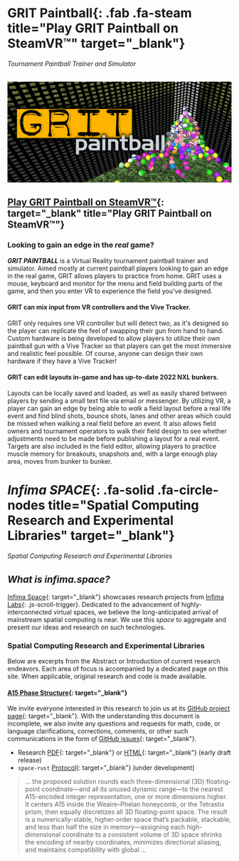 # GRIT Paintball[](https://store.steampowered.com/app/1323610/Grit_Paintball/){: .fab .fa-steam title="Play GRIT Paintball on SteamVR&trade;" target="_blank"}

###### Tournament Paintball Trainer and Simulator

![GRIT Paintball](/assets/img/grit.jpg)

## [Play GRIT Paintball on SteamVR&trade;](https://store.steampowered.com/app/1323610/Grit_Paintball/){: target="_blank" title="Play GRIT Paintball on SteamVR&trade;"}

### Looking to gain an edge in the _real_ game?

***GRIT PAINTBALL*** is a Virtual Reality tournament paintball trainer and simulator. Aimed mostly at current paintball players
looking to gain an edge in the real game, GRIT allows players to practice from home. GRIT uses a mouse, keyboard and monitor for
the menu and field building parts of the game, and then you enter VR to experience the field you've designed.

#### GRIT can mix input from VR controllers and the Vive Tracker.

GRIT only requires one VR controller but will detect two, as it's designed so the player can replicate the feel of swapping their
gun from hand to hand. Custom hardware is being developed to allow players to utilize their own paintball gun with a Vive Tracker
so that players can get the most immersive and realistic feel possible. Of course, anyone can design their own hardware if they
have a Vive Tracker!

#### GRIT can edit layouts in-game and has up-to-date 2022 NXL bunkers.

Layouts can be locally saved and loaded, as well as easily shared between players by sending a small text file via email or
messenger. By utilizing VR, a player can gain an edge by being able to *walk* a field layout before a real life event and find
blind shots, bounce shots, lanes and other areas which could be missed when walking a real field before an event. It also allows
field owners and tournament operators to walk their field design to see whether adjustments need to be made before publishing a
layout for a real event. Targets are also included in the field editor, allowing players to practice muscle memory for breakouts,
snapshots and, with a large enough play area, moves from bunker to bunker.

# _Infima SPACE_[](https://infima.space){: .fa-solid .fa-circle-nodes title="Spatial Computing Research and Experimental Libraries" target="_blank"}

###### Spatial Computing Research and Experimental Libraries

## _What is infima.space?_

[Infima Space](https://infima.space){: target="_blank"} showcases research projects from [Infima Labs](/#infima-labs){:
.js-scroll-trigger}. Dedicated to the advancement of highly-interconnected virtual spaces, we believe the long-anticipated
arrival of mainstream spatial computing is near. We use this _space_ to aggregate and present our ideas and research on such
technologies.

### Spatial Computing Research and Experimental Libraries

Below are excerpts from the Abstract or Introduction of current research endeavors. Each area of focus is accompanied by a
dedicated page on this site. When applicable, original research and code is made available.

#### [A15 Phase Structure](https://infima.space/A15/){: target="_blank"}

We invite everyone interested in this research to join us at its [GitHub project page](https://github.com/infimalabs/space){:
target="_blank"}. With the understanding this document is incomplete, we also invite any questions and requests for math, code,
or language clarifications, corrections, comments, or other such communications in the form of [GitHub
issues](https://github.com/infimalabs/space/issues){: target="_blank"}.


* Research [PDF](https://infima.space/A15.pdf){: target="_blank"} or [HTML](https://infima.space/A15/){: target="_blank"} (early draft release)
* `space-rust` [Protocol](https://github.com/infimalabs/space-rust){: target="_blank"} (under development)

> ... the proposed solution rounds each three-dimensional (3D) floating-point coordinate—and all its unused dynamic range—to
> the nearest A15-encoded integer representation, one or more dimensions higher. It centers A15 inside the Weaire–Phelan
> honeycomb, or the Tetrastix prism, then equally discretizes all 3D floating-point space. The result is a
> numerically-stable, higher-order space that’s packable, stackable, and less than half the size in memory—assigning each
> high-dimensional coordinate to a consistent volume of 3D space shrinks the encoding of nearby coordinates, minimizes
> directional aliasing, and maintains
> compatibility with global ...
